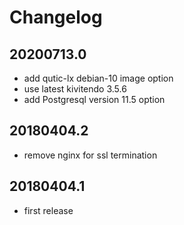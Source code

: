 # Changelog

## 20200713.0

* add qutic-lx debian-10 image option
* use latest kivitendo 3.5.6
* add Postgresql version 11.5 option

## 20180404.2

* remove nginx for ssl termination

## 20180404.1

* first release

